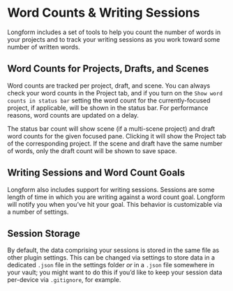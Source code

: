 # Word Counts & Writing Sessions

Longform includes a set of tools to help you count the number of words in your projects and to track your writing sessions as you work toward some number of written words.

## Word Counts for Projects, Drafts, and Scenes

Word counts are tracked per project, draft, and scene. You can always check your word counts in the Project tab, and if you turn on the `Show word counts in status bar` setting the word count for the currently-focused project, if applicable, will be shown in the status bar. For performance reasons, word counts are updated on a delay.

The status bar count will show scene (if a multi-scene project) and draft word counts for the given focused pane. Clicking it will show the Project tab of the corresponding project. If the scene and draft have the same number of words, only the draft count will be shown to save space.

## Writing Sessions and Word Count Goals

Longform also includes support for writing sessions. Sessions are some length of time in which you are writing against a word count goal. Longform will notify you when you’ve hit your goal. This behavior is customizable via a number of settings.

## Session Storage

By default, the data comprising your sessions is stored in the same file as other plugin settings. This can be changed via settings to store data in a dedicated `.json` file in the settings folder _or_ in a `.json` file somewhere in your vault; you might want to do this if you’d like to keep your session data per-device via `.gitignore`, for example.
